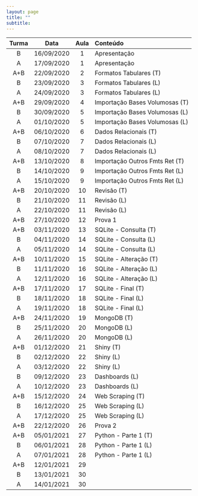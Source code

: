 ```yaml
---
layout: page
title: ""
subtitle:
---
```


|Turma  | Data 	     | Aula   	| Conteúdo 	                     | 
|:-----:|:------:    |:--------:|:----------	                   |
|B      | 16/09/2020 |   1     	|  Apresentação                  |
|A      | 17/09/2020 |   1     	|  Apresentação                  |
|A+B    | 22/09/2020 |   2     	|  Formatos Tabulares (T)        |
|B      | 23/09/2020 |   3     	|  Formatos Tabulares (L)        |
|A      | 24/09/2020 |   3     	|  Formatos Tabulares (L)        |
|A+B    | 29/09/2020 |   4     	|  Importação Bases Volumosas (T)|
|B      | 30/09/2020 |   5     	|  Importação Bases Volumosas (L)|
|A      | 01/10/2020 |   5     	|  Importação Bases Volumosas (L)|
|A+B    | 06/10/2020 |   6     	|  Dados Relacionais (T)         |
|B      | 07/10/2020 |   7     	|  Dados Relacionais (L)         |
|A      | 08/10/2020 |   7     	|  Dados Relacionais (L)         |
|A+B    | 13/10/2020 |   8     	|  Importação Outros Fmts Ret (T)|
|B      | 14/10/2020 |   9     	|  Importação Outros Fmts Ret (L)|
|A      | 15/10/2020 |   9     	|  Importação Outros Fmts Ret (L)|
|A+B    | 20/10/2020 |   10    	|  Revisão (T)                   |
|B      | 21/10/2020 |   11    	|  Revisão (L)                   |
|A      | 22/10/2020 |   11    	|  Revisão (L)                   |
|A+B    | 27/10/2020 |   12    	|  Prova 1                       |
|A+B    | 03/11/2020 |   13    	|  SQLite - Consulta (T)         |
|B      | 04/11/2020 |   14    	|  SQLite - Consulta (L)         |
|A      | 05/11/2020 |   14    	|  SQLite - Consulta (L)         |
|A+B    | 10/11/2020 |   15    	|  SQLite - Alteração (T)        |
|B      | 11/11/2020 |   16    	|  SQLite - Alteração (L)        |
|A      | 12/11/2020 |   16    	|  SQLite - Alteração (L)        |
|A+B    | 17/11/2020 |   17    	|  SQLite - Final (T)            |
|B      | 18/11/2020 |   18    	|  SQLite - Final (L)            |
|A      | 19/11/2020 |   18    	|  SQLite - Final (L)            |
|A+B    | 24/11/2020 |   19    	|  MongoDB (T)                   |
|B      | 25/11/2020 |   20    	|  MongoDB (L)                   |
|A      | 26/11/2020 |   20    	|  MongoDB (L)                   |
|A+B    | 01/12/2020 |   21    	|  Shiny (T)                     |
|B      | 02/12/2020 |   22    	|  Shiny (L)                     |
|A      | 03/12/2020 |   22    	|  Shiny (L)                     |
|B      | 09/12/2020 |   23    	|  Dashboards (L)                |
|A      | 10/12/2020 |   23    	|  Dashboards (L)                |
|A+B    | 15/12/2020 |   24    	|  Web Scraping (T)              |
|B      | 16/12/2020 |   25    	|  Web Scraping (L)              |
|A      | 17/12/2020 |   25    	|  Web Scraping (L)              |
|A+B    | 22/12/2020 |   26    	|  Prova 2                       |
|A+B    | 05/01/2021 |   27    	|  Python - Parte 1 (T)          |
|B      | 06/01/2021 |   28    	|  Python - Parte 1 (L)          |
|A      | 07/01/2021 |   28    	|  Python - Parte 1 (L)          |
|A+B    | 12/01/2021 |   29    	|                                |
|B      | 13/01/2021 |   30    	|                                |
|A      | 14/01/2021 |   30    	|                                |
